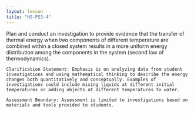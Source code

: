 ```yaml
---
layout: lesson
title: "HS-PS3-4"
---
```

<script src="https://cdn.mathjax.org/mathjax/latest/MathJax.js?config=TeX-AMS-MML_HTMLorMML" type="text/javascript"></script>

<!--<center>
<img src="images/pt-row-col.png" alt="drawing" width="90%"/>
</center>
-->
Plan and conduct an investigation to provide evidence that the transfer of thermal energy when two components of different temperature are combined within a closed system results in a more uniform energy distribution among the components in the system (second law of thermodynamics).

<!--more-->

    Clarification Statement: Emphasis is on analyzing data from student investigations and using mathematical thinking to describe the energy changes both quantitatively and conceptually. Examples of investigations could include mixing liquids at different initial temperatures or adding objects at different temperatures to water.

    Assessment Boundary: Assessment is limited to investigations based on materials and tools provided to students.
